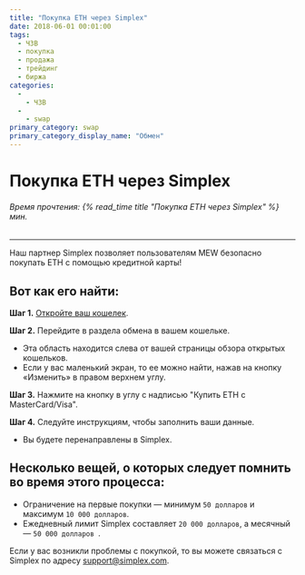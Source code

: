 ```yaml
---
title: "Покупка ETH через Simplex"
date: 2018-06-01 00:01:00
tags:
  - ЧЗВ
  - покупка
  - продажа
  - трейдинг
  - биржа
categories:
  - 
    - ЧЗВ
  - 
    - swap
primary_category: swap
primary_category_display_name: "Обмен"
---
```


# __Покупка ETH через Simplex__
###### Время прочтения: {% read_time title "Покупка ETH через Simplex" %} мин.
***

Наш партнер Simplex позволяет пользователям MEW безопасно покупать ETH с помощью кредитной карты!



## __Вот как его найти:__

**Шаг 1.** [Откройте ваш кошелек](/@@@@@@/getting-started/how-to-access-your-wallet/).

**Шаг 2.** Перейдите в раздела обмена в вашем кошельке.
* Эта область находится слева от вашей страницы обзора открытых кошельков.
* Если у вас маленький экран, то ее можно найти, нажав на кнопку «Изменить» в правом верхнем углу.

**Шаг 3.** Нажмите на кнопку в углу с надписью "Купить ETH с MasterCard/Visa".

**Шаг 4.** Следуйте инструкциям, чтобы заполнить ваши данные.
* Вы будете перенаправлены в Simplex.



## __Несколько вещей, о которых следует помнить во время этого процесса:__

* Ограничение на первые покупки — минимум `50 долларов` и максимум `10 000 долларов`.
* Ежедневный лимит Simplex составляет `20 000 долларов`, а месячный — `50 000 долларов `.

Если у вас возникли проблемы с покупкой, то вы можете связаться с Simplex по адресу support@simplex.com.
